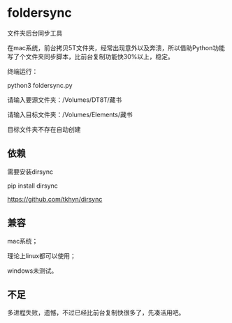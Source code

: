 # foldersync

文件夹后台同步工具

在mac系统，前台拷贝5T文件夹，经常出现意外以及奔溃，所以借助Python功能写了个文件夹同步脚本，比前台复制功能快30%以上，稳定。

终端运行：

python3 foldersync.py

请输入要源文件夹：/Volumes/DT8T/藏书

请输入目标文件夹：/Volumes/Elements/藏书

目标文件夹不存在自动创建

## 依赖

需要安装dirsync

pip install dirsync

https://github.com/tkhyn/dirsync

## 兼容

mac系统；

理论上linux都可以使用；

windows未测试。

## 不足
多进程失败，遗憾，不过已经比前台复制快很多了，先凑活用吧。
